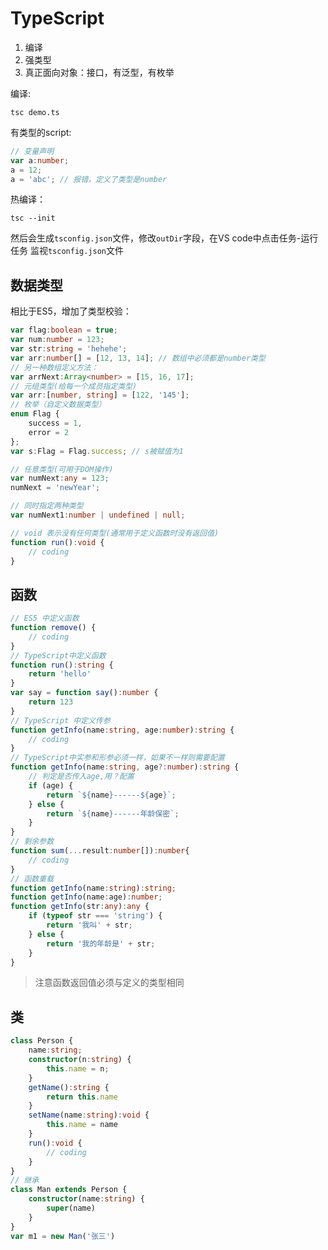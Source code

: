# TypeScript

1. 编译
2. 强类型
3. 真正面向对象：接口，有泛型，有枚举

编译:

```shell
tsc demo.ts
```

有类型的script:

```typescript
// 变量声明
var a:number;
a = 12;
a = 'abc'; // 报错，定义了类型是number
```

热编译：

```shell
tsc --init
```

然后会生成`tsconfig.json`文件，修改`outDir`字段，在VS code中点击任务-运行任务 监视`tsconfig.json`文件

## 数据类型

相比于ES5，增加了类型校验：

```typescript
var flag:boolean = true;
var num:number = 123;
var str:string = 'hehehe';
var arr:number[] = [12, 13, 14]; // 数组中必须都是number类型
// 另一种数组定义方法：
var arrNext:Array<number> = [15, 16, 17];
// 元组类型(给每一个成员指定类型)
var arr:[number, string] = [122, '145'];
// 枚举（自定义数据类型）
enum Flag {
    success = 1,
    error = 2
};
var s:Flag = Flag.success; // s被赋值为1

// 任意类型(可用于DOM操作)
var numNext:any = 123;
numNext = 'newYear';

// 同时指定两种类型
var numNext1:number | undefined | null;

// void 表示没有任何类型(通常用于定义函数时没有返回值)
function run():void {
    // coding
}

```

## 函数

```typescript
// ES5 中定义函数
function remove() {
    // coding
}
// TypeScript中定义函数
function run():string {
    return 'hello'
}
var say = function say():number {
    return 123
}
// TypeScript 中定义传参
function getInfo(name:string, age:number):string {
    // coding
}
// TypeScript中实参和形参必须一样，如果不一样则需要配置
function getInfo(name:string, age?:number):string {
    // 判定是否传入age,用？配置
    if (age) {
        return `${name}------${age}`;
    } else {
        return `${name}------年龄保密`;
    }
}
// 剩余参数
function sum(...result:number[]):number{
    // coding
}
// 函数重载
function getInfo(name:string):string;
function getInfo(name:age):number;
function getInfo(str:any):any {
    if (typeof str === 'string') {
        return '我叫' + str;
    } else {
        return '我的年龄是' + str;
    }
}

```

> 注意函数返回值必须与定义的类型相同

## 类

```typescript
class Person {
    name:string;
    constructor(n:string) {
        this.name = n;
    }
    getName():string {
        return this.name
    }
    setName(name:string):void {
        this.name = name
    }
    run():void {
        // coding
    }
}
// 继承
class Man extends Person {
    constructor(name:string) {
        super(name)
    }
}
var m1 = new Man('张三')
```

